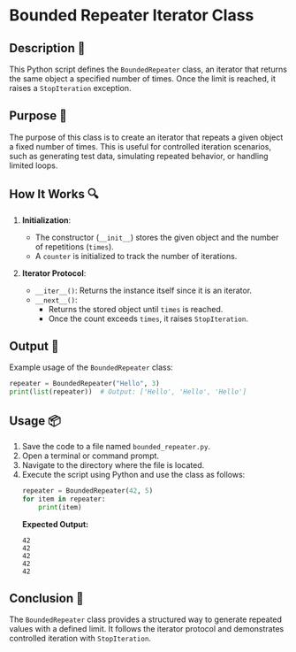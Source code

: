 # Bounded Repeater Iterator Class

## Description 📝

This Python script defines the `BoundedRepeater` class, an iterator that returns the same object a specified number of times.
Once the limit is reached, it raises a `StopIteration` exception.

## Purpose 🎯

The purpose of this class is to create an iterator that repeats a given object a fixed number of times.
This is useful for controlled iteration scenarios, such as generating test data, simulating repeated behavior, or handling limited loops.

## How It Works 🔍

1. **Initialization**:

    - The constructor (`__init__`) stores the given object and the number of repetitions (`times`).
    - A `counter` is initialized to track the number of iterations.

2. **Iterator Protocol**:
    - `__iter__()`: Returns the instance itself since it is an iterator.
    - `__next__()`:
        - Returns the stored object until `times` is reached.
        - Once the count exceeds `times`, it raises `StopIteration`.

## Output 📜

Example usage of the `BoundedRepeater` class:

```python
repeater = BoundedRepeater("Hello", 3)
print(list(repeater))  # Output: ['Hello', 'Hello', 'Hello']
```

## Usage 📦

1. Save the code to a file named `bounded_repeater.py`.
2. Open a terminal or command prompt.
3. Navigate to the directory where the file is located.
4. Execute the script using Python and use the class as follows:
    ```python
    repeater = BoundedRepeater(42, 5)
    for item in repeater:
        print(item)
    ```
    **Expected Output:**
    ```
    42
    42
    42
    42
    42
    ```

## Conclusion 🚀

The `BoundedRepeater` class provides a structured way to generate repeated values with a defined limit.
It follows the iterator protocol and demonstrates controlled iteration with `StopIteration`.
